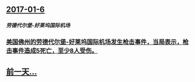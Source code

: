 ## [2017-01-6](/zh/news/2017/01/6/index.md)

##### 劳德代尔堡-好莱坞国际机场
### [美国佛州的劳德代尔堡-好莱坞国际机场发生枪击事件，当局表示，枪击事件造成5死亡，至少8人受伤。 ](/zh/news/2017/01/6/美国佛州的劳德代尔堡-好莱坞国际机场发生枪击事件-当局表示-枪击事件造成5死亡-至少8人受伤.md)
## [前一天...](/zh/news/2017/01/4/index.md)

